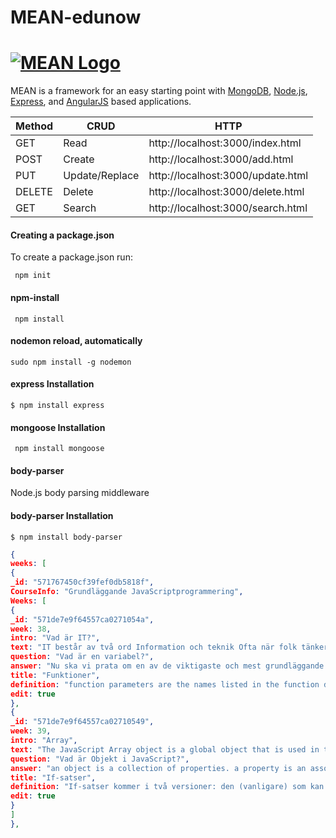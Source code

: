 # MEAN-edunow

# [![MEAN Logo](http://mean.io/system/assets/img/logos/meanlogo.png)](http://mean.io/) 

MEAN is a framework for an easy starting point with [MongoDB](https://www.mongodb.org/), [Node.js](http://www.nodejs.org/), [Express](http://expressjs.com/), and [AngularJS](https://angularjs.org/) based applications. 

Method | CRUD           | HTTP                              |
------ | -------------- | --------------------------------- | 
GET    | Read           | http://localhost:3000/index.html  | 
POST   | Create         | http://localhost:3000/add.html    |
PUT    | Update/Replace | http://localhost:3000/update.html | 
DELETE | Delete         | http://localhost:3000/delete.html |
GET    | Search         | http://localhost:3000/search.html | 

#### Creating a package.json  

To create a package.json run:

```shell
 npm init
```

#### npm-install  

```shell
 npm install
```
#### nodemon reload, automatically

```shell
sudo npm install -g nodemon
```

#### express Installation  

```shell
$ npm install express
```

#### mongoose Installation 

```shell
 npm install mongoose
```

#### body-parser 

Node.js body parsing middleware

#### body-parser Installation 

```shell
$ npm install body-parser
```

```JSON
{
weeks: [
{
_id: "571767450cf39fef0db5818f",
CourseInfo: "Grundläggande JavaScriptprogrammering",
Weeks: [
{
_id: "571de7e9f64557ca0271054a",
week: 38,
intro: "Vad är IT?",
text: "IT består av två ord Information och teknik Ofta när folk tänker på IT så poppar ord som datorer, nätverk, internet och telekom upp. Mycket teknik",
question: "Vad är en variabel?",
answer: "Nu ska vi prata om en av de viktigaste och mest grundläggande koncepten som finns i javascript samt i all annan programmering också. Variabler! En variabel kan ses ungefär som en lagringsplats som innehåller ett värde, som en icakasse som innehåller ett äpple eller kanske en banan. Man använder kassen till att tillfälligt förvara frukten när den fraktas från affären och för att det ska bli enklare att bära den. När man väl har anlänt till sin destination kan frukten enkelt plockas fram och användas (antagligen ätas). Kassen har då fyllt sin funktion och kan antingen kastas i papperskorgen eller sparas undan för att användas vid ett senare tillfälle. Med programmeringslogik skulle frukten också kunna ätas igen då.",
title: "Funktioner",
definition: "function parameters are the names listed in the function definition. JavaScript function definitions do not specify data types for parameters. if a function is called with missing arguments (less than declared), the missing values are set to: undefined. ",
edit: true
},
{
_id: "571de7e9f64557ca02710549",
week: 39,
intro: "Array",
text: "The JavaScript Array object is a global object that is used in the construction of arrays; which are high-level, list-like objects.",
question: "Vad är Objekt i JavaScript?",
answer: "an object is a collection of properties. a property is an association between a name (or key) and a value. a property of an object can be explained as a variable that is attached to the object. dot-notation eller [ ] för att komma åt värdena",
title: "If-satser",
definition: "If-satser kommer i två versioner: den (vanligare) som kan ha fler än två alternativ och den som endast kan hantera två alternativ. Vi börjar med den större varianten. Det enda som är obligatoriskt med if-satser är villkoret och satserna som ska exekveras om villkoret är sant. D.v.s. else if och else delen av if-satsen nedan är inte obligatoriska. Och om endast en sats ska exekvera (om villkoret är sant) kan man utelämna hakparenteserna.",
edit: true
}
]
},
```
